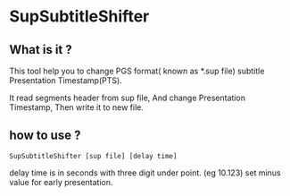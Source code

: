 # SupSubtitleShifter

## What is it ?

This tool help you to  change PGS format( known as *.sup file) subtitle Presentation Timestamp(PTS).

It read segments header from sup file, And change Presentation Timestamp, Then write it to new file.


## how to use ?

```
SupSubtitleShifter [sup file] [delay time]
```
delay time is in seconds with three digit under point. (eg 10.123)
set minus value for early presentation.
